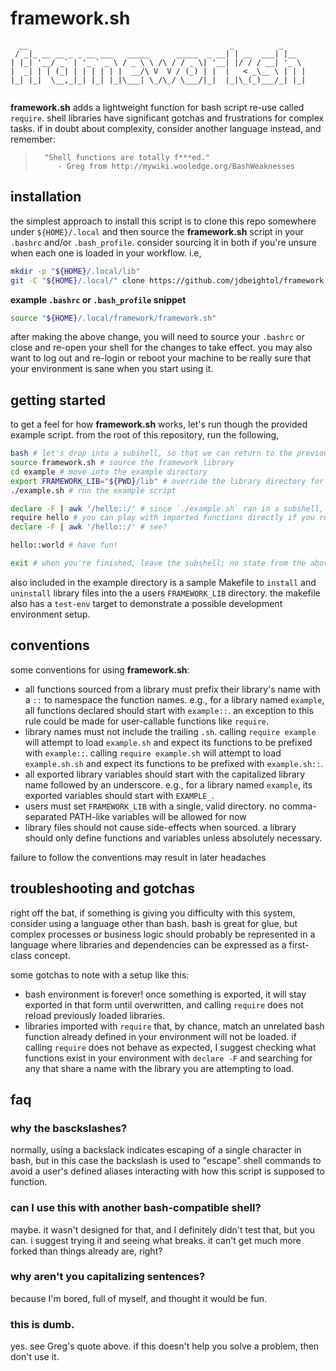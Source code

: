 # framework.sh

```
  __                                             _          _     
 / _|_ __ __ _ _ __ ___   _____      _____  _ __| | __  ___| |__  
| |_| '__/ _` | '_ ` _ \ / _ \ \ /\ / / _ \| '__| |/ / / __| '_ \ 
|  _| | | (_| | | | | | |  __/\ V  V / (_) | |  |   < _\__ \ | | |
|_| |_|  \__,_|_| |_| |_|\___| \_/\_/ \___/|_|  |_|\_(_)___/_| |_|
                                                                  
```

**framework.sh** adds a lightweight function for bash script re-use called
`require`.  shell libraries have significant gotchas and frustrations for
complex tasks.  if in doubt about complexity, consider another language instead,
and remember:

>       "Shell functions are totally f***ed."
>          - Greg from http://mywiki.wooledge.org/BashWeaknesses

## installation

the simplest approach to install this script is to clone this repo somewhere
under `${HOME}/.local` and then source the **framework.sh** script in your
`.bashrc` and/or `.bash_profile`. consider sourcing it in both if you're unsure
when each one is loaded in your workflow.  i.e,

```bash
mkdir -p "${HOME}/.local/lib"
git -C "${HOME}/.local/" clone https://github.com/jdbeightol/framework.git
```

**example `.bashrc` or `.bash_profile` snippet**
```bash
source "${HOME}/.local/framework/framework.sh"
```

after making the above change, you will need to source your `.bashrc` or close
and re-open your shell for the changes to take effect.  you may also want to log
out and re-login or reboot your machine to be really sure that your environment
is sane when you start using it.

## getting started

to get a feel for how **framework.sh** works, let's run though the provided
example script.  from the root of this repository, run the following,

```bash
bash # let's drop into a subshell, so that we can return to the previous state easily
source framework.sh # source the framework library
cd example # move into the example directory
export FRAMEWORK_LIB="${PWD}/lib" # override the library directory for this example
./example.sh # run the example script

declare -F | awk '/hello::/' # since `./example.sh` ran in a subshell, nothing should remain from its require statement
require hello # you can play with imported functions directly if you run `require` here
declare -F | awk '/hello::/' # see?

hello::world # have fun!

exit # when you're finished, leave the subshell; no state from the above commands should linger
```

also included in the example directory is a sample Makefile to `install` and
`uninstall` library files into the a users `FRAMEWORK_LIB` directory.  the
makefile also has a `test-env` target to demonstrate a possible development
environment setup.

## conventions

some conventions for using **framework.sh**:
- all functions sourced from a library must prefix their library's name with a
  `::` to namespace the function names.  e.g., for a library named  `example`,
  all functions declared should start with `example::`.  an exception to this
  rule could be made for user-callable functions like `require`.
- library names must not include the trailing `.sh`.  calling `require example`
  will attempt to load `example.sh` and expect its functions to be prefixed with
  `example::`.  calling `require example.sh` will attempt to load
  `example.sh.sh` and expect its functions to be prefixed with `example.sh::`.
- all exported library variables should start with the capitalized library name
  followed by an underscore.  e.g., for a library named `example`, its exported
  variables should start with `EXAMPLE_`.
- users must set `FRAMEWORK_LIB` with a single, valid directory. no
  comma-separated PATH-like variables will be allowed for now
- library files should not cause side-effects when sourced.  a library should
  only define functions and variables unless absolutely necessary.

failure to follow the conventions may result in later headaches

## troubleshooting and gotchas

right off the bat, if something is giving you difficulty with this system,
consider using a language other than bash.  bash is great for glue, but complex
processes or business logic should probably be represented in a language where
libraries and dependencies can be expressed as a first-class concept.

some gotchas to note with a setup like this:
- bash environment is forever!  once something is exported, it will stay
  exported in that form until overwritten, and calling `require` does not
  reload previously loaded libraries.
- libraries imported with `require` that, by chance, match an unrelated bash
  function already defined in your environment will not be loaded.  if calling
  `require` does not behave as expected, I suggest checking what functions exist
  in your environment with `declare -F` and searching for any that share a name
  with the library you are attempting to load.

## faq

### why the basckslashes?

normally, using a backslack indicates escaping of a single character in bash,
but in this case the backslash is used to "escape" shell commands to avoid a
user's defined aliases interacting with how this script is supposed to function.

### can I use this with another bash-compatible shell?

maybe.  it wasn't designed for that, and I definitely didn't test that, but you
can.  i suggest trying it and seeing what breaks.  it can't get much more forked
than things already are, right?

### why aren't you capitalizing sentences?

because I'm bored, full of myself, and thought it would be fun.

### this is dumb.

yes.  see Greg's quote above.  if this doesn't help you solve a problem, then
don't use it.
